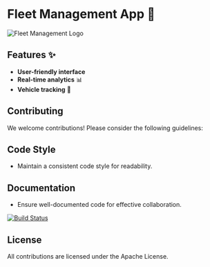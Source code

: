 # Fleet Management App 🚛

![Fleet Management Logo](./assets/logo.png)

## Features ✨
- **User-friendly interface**
- **Real-time analytics** 📊
- **Vehicle tracking** 🚗

## Contributing
We welcome contributions! Please consider the following guidelines:

## Code Style
- Maintain a consistent code style for readability.

## Documentation
- Ensure well-documented code for effective collaboration.

[![Build Status](https://img.shields.io/badge/build-passing-brightgreen)](https://github.com/yourusername/fleet-management)

## License
All contributions are licensed under the Apache License.
